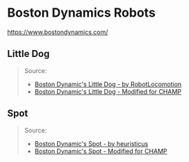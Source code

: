 # Boston Dynamics Robots
https://www.bostondynamics.com/

## Little Dog

> Source:<br/>
> - [Boston Dynamic's Little Dog - by RobotLocomotion](https://github.com/RobotLocomotion/LittleDog)
> - [Boston Dynamic's Little Dog - Modified for CHAMP](https://github.com/chvmp/littledog_description)

## Spot

> Source:<br/>
> - [Boston Dynamic's Spot - by heuristicus](https://github.com/heuristicus/spot_ros)
> - [Boston Dynamic's Spot - Modified for CHAMP](https://github.com/chvmp/spot_ros)
